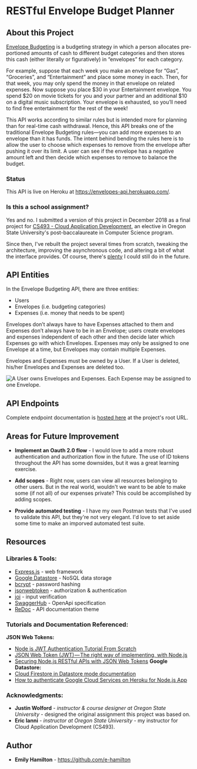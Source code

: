 # RESTful Envelope Budget Planner

## About this Project

[Envelope Budgeting](https://www.moneycrashers.com/envelope-budgeting-system/) is a budgeting strategy in which a person allocates pre-portioned amounts of cash to different budget categories and then stores this cash (either literally or figuratively) in “envelopes” for each category.

For example, suppose that each week you make an envelope for “Gas”, “Groceries”, and “Entertainment” and place some money in each. Then, for that week, you may only spend the money in that envelope on related expenses. Now suppose you place $30 in your Entertainment envelope. You spend $20 on movie tickets for you and your partner and an additional $10 on a digital music subscription. Your envelope is exhausted, so you’ll need to find free entertainment for the rest of the week!

This API works according to similar rules but is intended more for planning than for real-time cash withdrawal. Hence, this API breaks one of the traditional Envelope Budgeting rules—you can add more expenses to an envelope than it has funds. The intent behind bending the rules here is to allow the user to choose which expenses to remove from the envelope after pushing it over its limit. A user can see if the envelope has a negative amount left and then decide which expenses to remove to balance the budget.

### Status

This API is live on Heroku at https://envelopes-api.herokuapp.com/.


### Is this a school assignment?

Yes and no. I submitted a version of this project in December 2018 as a final project for [CS493 - Cloud Application Development](https://ecampus.oregonstate.edu/soc/ecatalog/ecoursedetail.htm?subject=CS&coursenumber=493&termcode=all), an elective in Oregon State University's post-baccalaureate in Computer Science program.

Since then, I've rebuilt the project several times from scratch, tweaking the architecture, improving the asynchronous code, and altering a bit of what the interface provides. Of course, there's [plenty](#areas-for-future-improvement) I could still do in the future.

<!----------------------------------------------------------------------------->
## API Entities

In the Envelope Budgeting API, there are three entities: 
* Users
* Envelopes (i.e. budgeting categories)
* Expenses (i.e. money that needs to be spent)

Envelopes don’t always have to have Expenses attached to them and Expenses don’t always have to be in an Envelope; users create envelopes and expenses independent of each other and then decide later which Expenses go with which Envelopes. Expenses may only be assigned to one Envelope at a time, but Envelopes may contain multiple Expenses.

Envelopes and Expenses must be owned by a User. If a User is deleted, his/her Envelopes and Expenses are deleted too.

![A User owns Envelopes and Expenses. Each Expense may be assigned to one Envelope.](https://i.imgur.com/IyTXkDQ.png)

<!----------------------------------------------------------------------------->

## API Endpoints

Complete endpoint documentation is [hosted here](https://envelopes-api.herokuapp.com/) at the project's root URL.

<!----------------------------------------------------------------------------->

## Areas for Future Improvement

* **Implement an Oauth 2.0 flow** - I would love to add a more robust authentication and authorization flow in the future. The use of ID tokens throughout the API has some downsides, but it was a great learning exercise.

* **Add scopes** - Right now, users can view all resources belonging to other users. But in the real world, wouldn't we want to be able to make some (if not all) of our expenses private? This could be accomplished by adding scopes.

* **Provide automated testing** - I have my own Postman tests that I've used to validate this API, but they're not very elegant. I'd love to set aside some time to make an imporved automated test suite.

<!----------------------------------------------------------------------------->

## Resources

### Libraries & Tools:
* [Express.js](http://expressjs.com/) - web framework
* [Google Datastore](https://cloud.google.com/datastore/docs/) - NoSQL data storage
* [bcrypt](https://www.npmjs.com/package/bcrypt) - password hashing
* [jsonwebtoken](https://www.npmjs.com/package/jsonwebtoken) - authorization & authentication
* [joi](https://www.npmjs.com/package/joi) - input verification
* [SwaggerHub](https://swagger.io/tools/swaggerhub/) - OpenApi specification
* [ReDoc](https://github.com/Rebilly/ReDoc) - API documentation theme

### Tutorials and Documentation Referenced:
**JSON Web Tokens:**
* [Node js JWT Authentication Tutorial From Scratch](https://appdividend.com/2018/02/07/node-js-jwt-authentication-tutorial-scratch/#Step_2_Configure_theNode_Server)
* [JSON Web Token (JWT) — The right way of implementing, with Node.js](https://medium.com/@siddharthac6/json-web-token-jwt-the-right-way-of-implementing-with-node-js-65b8915d550e)
* [Securing Node.js RESTful APIs with JSON Web Tokens](https://medium.freecodecamp.org/securing-node-js-restful-apis-with-json-web-tokens-9f811a92bb52)
**Google Datastore:**
* [Cloud Firestore in Datastore mode documentation](https://cloud.google.com/datastore/docs/)
* [How to authenticate Google Cloud Services on Heroku for Node.js App](https://medium.com/@naz_islam/how-to-authenticate-google-cloud-services-on-heroku-for-node-js-app-dda9f4eda798)

### Acknowledgments:
* **Justin Wolford** - *instructor & course designer at Oregon State University* - designed the original assignment this project was based on.
* **Eric Ianni** - *instructor at Oregon State University* - my instructor for Cloud Application Development (CS493).

<!----------------------------------------------------------------------------->

## Author
* **Emily Hamilton** - https://github.com/e-hamilton